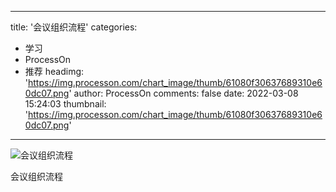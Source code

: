 
---
title: '会议组织流程'
categories: 
 - 学习
 - ProcessOn
 - 推荐
headimg: 'https://img.processon.com/chart_image/thumb/61080f30637689310e60dc07.png'
author: ProcessOn
comments: false
date: 2022-03-08 15:24:03
thumbnail: 'https://img.processon.com/chart_image/thumb/61080f30637689310e60dc07.png'
---

<div>   
<img class="thumb" alt="会议组织流程" src="https://img.processon.com/chart_image/thumb/61080f30637689310e60dc07.png" referrerpolicy="no-referrer">
<p>会议组织流程</p>  
</div>
            